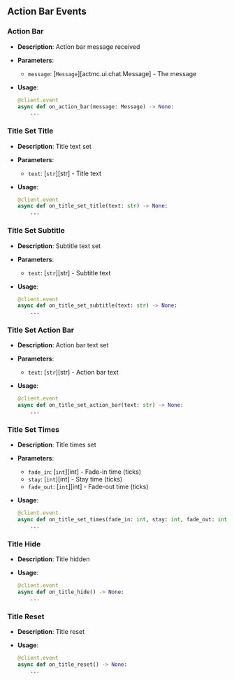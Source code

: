 ## Action Bar Events

### Action Bar

* **Description**: Action bar message received
* **Parameters**:

  * `message`: [`Message`][actmc.ui.chat.Message] - The message
* **Usage**:

  ```python
  @client.event
  async def on_action_bar(message: Message) -> None:
      ...
  ```

### Title Set Title

* **Description**: Title text set
* **Parameters**:

  * `text`: [`str`][str] - Title text
* **Usage**:

  ```python
  @client.event
  async def on_title_set_title(text: str) -> None:
      ...
  ```

### Title Set Subtitle

* **Description**: Subtitle text set
* **Parameters**:

  * `text`: [`str`][str] - Subtitle text
* **Usage**:

  ```python
  @client.event
  async def on_title_set_subtitle(text: str) -> None:
      ...
  ```

### Title Set Action Bar

* **Description**: Action bar text set
* **Parameters**:

  * `text`: [`str`][str] - Action bar text
* **Usage**:

  ```python
  @client.event
  async def on_title_set_action_bar(text: str) -> None:
      ...
  ```

### Title Set Times

* **Description**: Title times set
* **Parameters**:

  * `fade_in`: [`int`][int] - Fade-in time (ticks)
  * `stay`: [`int`][int] - Stay time (ticks)
  * `fade_out`: [`int`][int] - Fade-out time (ticks)
* **Usage**:

  ```python
  @client.event
  async def on_title_set_times(fade_in: int, stay: int, fade_out: int) -> None:
      ...
  ```

### Title Hide

* **Description**: Title hidden
* **Usage**:

  ```python
  @client.event
  async def on_title_hide() -> None:
      ...
  ```

### Title Reset

* **Description**: Title reset
* **Usage**:

  ```python
  @client.event
  async def on_title_reset() -> None:
      ...
  ```